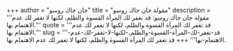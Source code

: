 +++
author = "جان جاك روسو"
title = "مقولة جان جاك روسو"
description = '''مقولة جان جاك روسو: قد تغفر لك المرأة القسوة والظلم، لكنها لا تغفر لك عدم الاهتمام بها.'''
quote = '''قد تغفر لك المرأة القسوة والظلم، لكنها لا تغفر لك عدم الاهتمام بها.'''
slug = '''قد-تغفر-لك-المرأة-القسوة-والظلم،-لكنها-لا-تغفر-لك-عدم-الاهتمام-بها'''
+++
قد تغفر لك المرأة القسوة والظلم، لكنها لا تغفر لك عدم الاهتمام بها.
